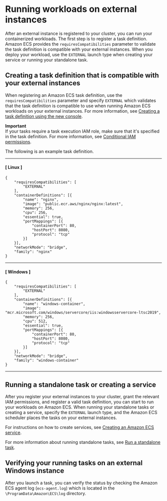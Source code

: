 # Running workloads on external instances<a name="ecs-anywhere-runtask"></a>

After an external instance is registered to your cluster, you can run your containerized workloads\. The first step is to register a task definition\. Amazon ECS provides the `requiresCompatibilities` parameter to validate the task definition is compatible with your external instances\. When you deploy your workload, use the `EXTERNAL` launch type when creating your service or running your standalone task\.

## Creating a task definition that is compatible with your external instances<a name="ecs-anywhere-taskdef"></a>

When registering an Amazon ECS task definition, use the `requiresCompatibilities` parameter and specify `EXTERNAL` which validates that the task definition is compatible to use when running Amazon ECS workloads on your external instances\. For more information, see [Creating a task definition using the new console](create-task-definition.md)\.

**Important**  
If your tasks require a task execution IAM role, make sure that it's specified in the task definition\. For more information, see [Conditional IAM permissions](ecs-anywhere-iam.md#ecs-anywhere-iam-conditional)\.

The following is an example task definition\.

------
#### [ Linux ]

```
{
	"requiresCompatibilities": [
		"EXTERNAL"
	],
	"containerDefinitions": [{
		"name": "nginx",
		"image": "public.ecr.aws/nginx/nginx:latest",
		"memory": 256,
		"cpu": 256,
		"essential": true,
		"portMappings": [{
			"containerPort": 80,
			"hostPort": 8080,
			"protocol": "tcp"
		}]
	}],
	"networkMode": "bridge",
	"family": "nginx"
}
```

------
#### [ Windows ]

```
{
	"requiresCompatibilities": [
		"EXTERNAL"
	],
	"containerDefinitions": [{
		"name": "windows-container",
		"image": "mcr.microsoft.com/windows/servercore/iis:windowsservercore-ltsc2019",
		"memory": 256,
		"cpu": 512,
		"essential": true,
		"portMappings": [{
			"containerPort": 80,
			"hostPort": 8080,
			"protocol": "tcp"
		}]
	}],
	"networkMode": "bridge",
	"family": "windows-container"
}
```

------

## Running a standalone task or creating a service<a name="ecs-anywhere-running"></a>

After you register your external instances to your cluster, grant the relevant IAM permissions, and register a valid task definition, you can start to run your workloads on Amazon ECS\. When running your standalone tasks or creating a service, specify the `EXTERNAL` launch type, and the Amazon ECS scheduler places the tasks on your external instances\.

For instructions on how to create services, see [Creating an Amazon ECS service](create-service.md)\.

For more information about running standalone tasks, see [Run a standalone task](ecs_run_task.md)\.

## Verifying your running tasks on an external Windows instance<a name="ecs-anywhere-windows-verifying"></a>

After you launch a task, you can verify the status by checking the Amazon ECS agent log \(`ecs-agent.log`\) which is located in the `\ProgramData\Amazon\ECS\log` directory\. 